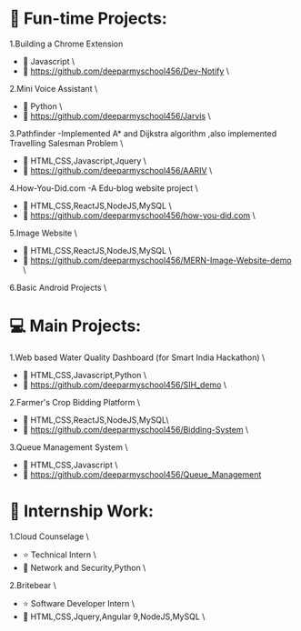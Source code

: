 

# 🎁 Fun-time Projects:

1.Building a Chrome Extension 
  - 🎯 Javascript \
  - 🚀 https://github.com/deeparmyschool456/Dev-Notify \
  
2.Mini Voice Assistant \  
  - 🎯 Python \
  - 🚀 https://github.com/deeparmyschool456/Jarvis \

3.Pathfinder -Implemented A* and Dijkstra algorithm ,also implemented Travelling Salesman Problem \
  - 🎯 HTML,CSS,Javascript,Jquery  \
  - 🚀 https://github.com/deeparmyschool456/AARIV \

4.How-You-Did.com -A Edu-blog website project \ 
  - 🎯 HTML,CSS,ReactJS,NodeJS,MySQL \
  - 🚀 https://github.com/deeparmyschool456/how-you-did.com \

5.Image Website \
  - 🎯 HTML,CSS,ReactJS,NodeJS,MySQL \
  - 🚀 https://github.com/deeparmyschool456/MERN-Image-Website-demo \

6.Basic Android Projects \

# 💻 Main Projects:

1.Web based Water Quality Dashboard (for Smart India Hackathon) \ 
  - 🎯 HTML,CSS,Javascript,Python \
  - 🚀 https://github.com/deeparmyschool456/SIH_demo \

2.Farmer's Crop Bidding Platform \  
  - 🎯 HTML,CSS,ReactJS,NodeJS,MySQL\
  - 🚀 https://github.com/deeparmyschool456/Bidding-System \

3.Queue Management System \
  - 🎯 HTML,CSS,Javascript \
  - 🚀 https://github.com/deeparmyschool456/Queue_Management

# 🚩 Internship Work:  

1.Cloud Counselage \
  - ⭐ Technical Intern \ 
  - 🎯 Network and Security,Python \

2.Britebear \
  - ⭐ Software Developer Intern \
  - 🎯 HTML,CSS,Jquery,Angular 9,NodeJS,MySQL \
